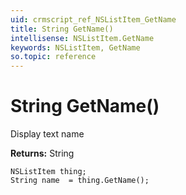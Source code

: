 ```yaml
---
uid: crmscript_ref_NSListItem_GetName
title: String GetName()
intellisense: NSListItem.GetName
keywords: NSListItem, GetName
so.topic: reference
---
```


# String GetName()

Display text name

**Returns:** String

```crmscript
NSListItem thing;
String name  = thing.GetName();
```

